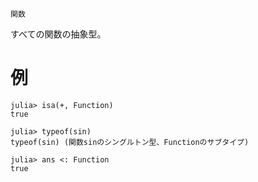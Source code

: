 ```
関数
```

すべての関数の抽象型。

# 例

```jldoctest
julia> isa(+, Function)
true

julia> typeof(sin)
typeof(sin) (関数sinのシングルトン型、Functionのサブタイプ)

julia> ans <: Function
true
```
